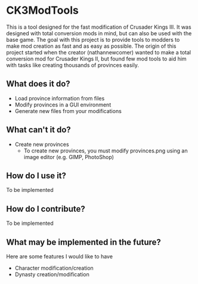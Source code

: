 # CK3ModTools
This is a tool designed for the fast modification of Crusader Kings III. It was designed with total conversion mods in mind, but can also be used with the base game. The goal with this project is to provide tools to modders to make mod creation as fast and as easy as possible. The origin of this project started when the creator (nathannewcomer) wanted to make a total conversion mod for Crusader Kings II, but found few mod tools to aid him with tasks like creating thousands of provinces easily.

## What does it do?
- Load province information from files
- Modify provinces in a GUI environment
- Generate new files from your modifications

## What can't it do?
- Create new provinces
  - To create new provinces, you must modify provinces.png using an image editor (e.g. GIMP, PhotoShop)
  
## How do I use it?
To be implemented

## How do I contribute?
To be implemented

## What may be implemented in the future?
Here are some features I would like to have 
- Character modification/creation
- Dynasty creation/modification
